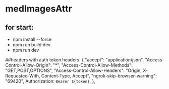 # medImagesAttr

## for start:
 * npm install --force
 * npm run build:dev
 * npm run dev


##headers with auth token
headers: {
      "accept": "application/json",
      "Access-Control-Allow-Origin": "*",
      "Access-Control-Allow-Methods": "GET,POST,OPTIONS",
      "Access-Control-Allow-Headers": "Origin, X-Requested-With, Content-Type, Accept",
      "ngrok-skip-browser-warning": "69420", 
      Authorization: `Bearer ${token}`,
    },


